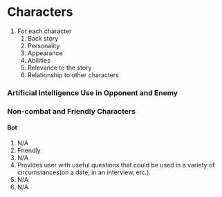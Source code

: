 # Characters

1. For each character
	1. Back story
	2. Personality
	3. Appearance
	4. Abilities
	5. Relevance to the story
	6. Relationship to other characters

### Artificial Intelligence Use in Opponent and Enemy

### Non-combat and Friendly Characters
#### Bot
1. N/A
2. Friendly
3. N/A
4. Provides user with useful questions that could be used in a variety of circumstances(on a date, in an interview, etc.).
5. N/A
6. N/A
